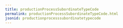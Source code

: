 ```yaml
---
title: productionProcessSubordinateTypeCode
permalink: productionProcessSubordinateTypeCode.html
jsonid: productionprocesssubordinatetypecode
---
```

